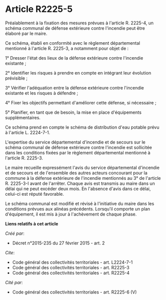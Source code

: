 # Article R2225-5

Préalablement à la fixation des mesures prévues à l'article R. 2225-4, un schéma communal de défense extérieure contre
l'incendie peut être élaboré par le maire.

Ce schéma, établi en conformité avec le règlement départemental mentionné à l'article R. 2225-3, a notamment pour objet de :

1° Dresser l'état des lieux de la défense extérieure contre l'incendie existante ;

2° Identifier les risques à prendre en compte en intégrant leur évolution prévisible ;

3° Vérifier l'adéquation entre la défense extérieure contre l'incendie existante et les risques à défendre ;

4° Fixer les objectifs permettant d'améliorer cette défense, si nécessaire ;

5° Planifier, en tant que de besoin, la mise en place d'équipements supplémentaires.

Ce schéma prend en compte le schéma de distribution d'eau potable prévu à l'article L. 2224-7-1.

L'expertise du service départemental d'incendie et de secours sur le schéma communal de défense extérieure contre l'incendie
est sollicitée dans les conditions fixées par le règlement départemental mentionné à l'article R. 2225-3.

Le maire recueille expressément l'avis du service départemental d'incendie et de secours et de l'ensemble des autres acteurs
concourant pour la commune à la défense extérieure de l'incendie mentionnés au 3° de l'article R. 2225-3-I avant de
l'arrêter. Chaque avis est transmis au maire dans un délai qui ne peut excéder deux mois. En l'absence d'avis dans ce délai,
celui-ci est réputé favorable.

Le schéma communal est modifié et révisé à l'initiative du maire dans les conditions prévues aux alinéas précédents.
Lorsqu'il comporte un plan d'équipement, il est mis à jour à l'achèvement de chaque phase.

**Liens relatifs à cet article**

_Créé par_:

  - Décret n°2015-235 du 27 février 2015 - art. 2

_Cite_:

  - Code général des collectivités territoriales - art. L2224-7-1
  - Code général des collectivités territoriales - art. R2225-3
  - Code général des collectivités territoriales - art. R2225-4

_Cité par_:

  - Code général des collectivités territoriales - art. R2225-6 (V)
